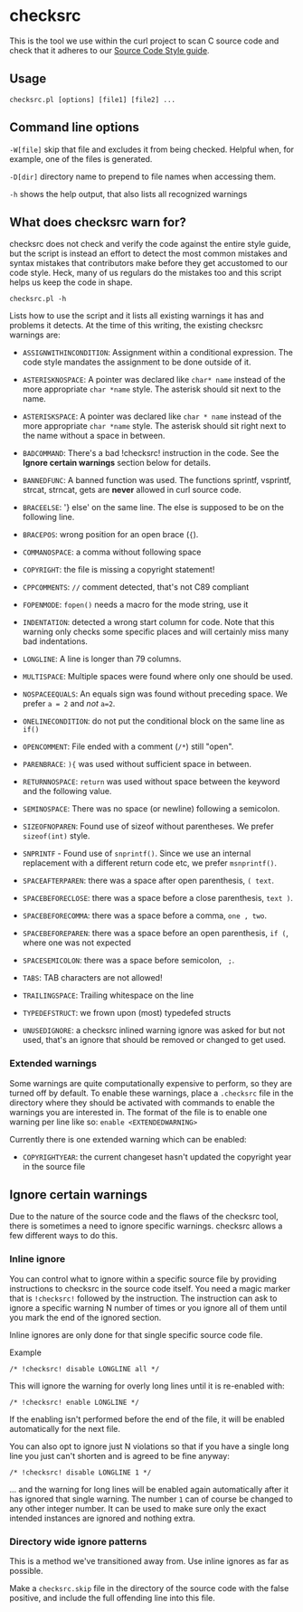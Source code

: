# checksrc

This is the tool we use within the curl project to scan C source code and check that it adheres to
our [Source Code Style guide](CODE_STYLE.md).

## Usage

    checksrc.pl [options] [file1] [file2] ...

## Command line options

`-W[file]` skip that file and excludes it from being checked. Helpful when, for example, one of the files is generated.

`-D[dir]` directory name to prepend to file names when accessing them.

`-h` shows the help output, that also lists all recognized warnings

## What does checksrc warn for?

checksrc does not check and verify the code against the entire style guide, but the script is instead an effort to
detect the most common mistakes and syntax mistakes that contributors make before they get accustomed to our code style.
Heck, many of us regulars do the mistakes too and this script helps us keep the code in shape.

    checksrc.pl -h

Lists how to use the script and it lists all existing warnings it has and problems it detects. At the time of this
writing, the existing checksrc warnings are:

- `ASSIGNWITHINCONDITION`: Assignment within a conditional expression. The code style mandates the assignment to be done
  outside of it.

- `ASTERISKNOSPACE`: A pointer was declared like `char* name` instead of the more appropriate `char *name` style. The
  asterisk should sit next to the name.

- `ASTERISKSPACE`: A pointer was declared like `char * name` instead of the more appropriate `char *name` style. The
  asterisk should sit right next to the name without a space in between.

- `BADCOMMAND`: There's a bad !checksrc! instruction in the code. See the
  **Ignore certain warnings** section below for details.

- `BANNEDFUNC`: A banned function was used. The functions sprintf, vsprintf, strcat, strncat, gets are **never** allowed
  in curl source code.

- `BRACEELSE`: '} else' on the same line. The else is supposed to be on the following line.

- `BRACEPOS`: wrong position for an open brace (`{`).

- `COMMANOSPACE`: a comma without following space

- `COPYRIGHT`: the file is missing a copyright statement!

- `CPPCOMMENTS`: `//` comment detected, that's not C89 compliant

- `FOPENMODE`: `fopen()` needs a macro for the mode string, use it

- `INDENTATION`: detected a wrong start column for code. Note that this warning only checks some specific places and
  will certainly miss many bad indentations.

- `LONGLINE`: A line is longer than 79 columns.

- `MULTISPACE`: Multiple spaces were found where only one should be used.

- `NOSPACEEQUALS`: An equals sign was found without preceding space. We prefer
  `a = 2` and *not* `a=2`.

- `ONELINECONDITION`: do not put the conditional block on the same line as `if()`

- `OPENCOMMENT`: File ended with a comment (`/*`) still "open".

- `PARENBRACE`: `){` was used without sufficient space in between.

- `RETURNNOSPACE`: `return` was used without space between the keyword and the following value.

- `SEMINOSPACE`: There was no space (or newline) following a semicolon.

- `SIZEOFNOPAREN`: Found use of sizeof without parentheses. We prefer
  `sizeof(int)` style.

- `SNPRINTF` - Found use of `snprintf()`. Since we use an internal replacement with a different return code etc, we
  prefer `msnprintf()`.

- `SPACEAFTERPAREN`: there was a space after open parenthesis, `( text`.

- `SPACEBEFORECLOSE`: there was a space before a close parenthesis, `text )`.

- `SPACEBEFORECOMMA`: there was a space before a comma, `one , two`.

- `SPACEBEFOREPAREN`: there was a space before an open parenthesis, `if (`, where one was not expected

- `SPACESEMICOLON`: there was a space before semicolon, ` ;`.

- `TABS`: TAB characters are not allowed!

- `TRAILINGSPACE`: Trailing whitespace on the line

- `TYPEDEFSTRUCT`: we frown upon (most) typedefed structs

- `UNUSEDIGNORE`: a checksrc inlined warning ignore was asked for but not used, that's an ignore that should be removed
  or changed to get used.

### Extended warnings

Some warnings are quite computationally expensive to perform, so they are turned off by default. To enable these
warnings, place a `.checksrc` file in the directory where they should be activated with commands to enable the warnings
you are interested in. The format of the file is to enable one warning per line like so: `enable <EXTENDEDWARNING>`

Currently there is one extended warning which can be enabled:

- `COPYRIGHTYEAR`: the current changeset hasn't updated the copyright year in the source file

## Ignore certain warnings

Due to the nature of the source code and the flaws of the checksrc tool, there is sometimes a need to ignore specific
warnings. checksrc allows a few different ways to do this.

### Inline ignore

You can control what to ignore within a specific source file by providing instructions to checksrc in the source code
itself. You need a magic marker that is `!checksrc!` followed by the instruction. The instruction can ask to ignore a
specific warning N number of times or you ignore all of them until you mark the end of the ignored section.

Inline ignores are only done for that single specific source code file.

Example

    /* !checksrc! disable LONGLINE all */

This will ignore the warning for overly long lines until it is re-enabled with:

    /* !checksrc! enable LONGLINE */

If the enabling isn't performed before the end of the file, it will be enabled automatically for the next file.

You can also opt to ignore just N violations so that if you have a single long line you just can't shorten and is agreed
to be fine anyway:

    /* !checksrc! disable LONGLINE 1 */

... and the warning for long lines will be enabled again automatically after it has ignored that single warning. The
number `1` can of course be changed to any other integer number. It can be used to make sure only the exact intended
instances are ignored and nothing extra.

### Directory wide ignore patterns

This is a method we've transitioned away from. Use inline ignores as far as possible.

Make a `checksrc.skip` file in the directory of the source code with the false positive, and include the full offending
line into this file.
